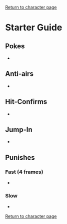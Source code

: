 [Return to character page](./index.md)  

# Starter Guide

## Pokes

- 

## Anti-airs

- 

## Hit-Confirms

- 

## Jump-In

- 

## Punishes

### Fast (4 frames)

- 

### Slow

- 

[Return to character page](./index.md)  
